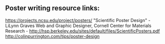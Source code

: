## Poster writing resource links:
https://projects.ncsu.edu/project/posters/
"Scientific Poster Design" - LiLynn Graves Web and Graphic Designer, Cornell Center for Materials Research - http://hsp.berkeley.edu/sites/default/files/ScientificPosters.pdf
http://colinpurrington.com/tips/poster-design
